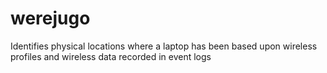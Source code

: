 # werejugo
Identifies physical locations where a laptop has been based upon wireless profiles and wireless data recorded in event logs
